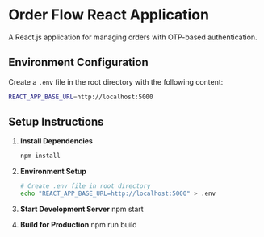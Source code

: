 # Order Flow React Application

A React.js application for managing orders with OTP-based authentication.


## Environment Configuration

Create a `.env` file in the root directory with the following content:

```bash
REACT_APP_BASE_URL=http://localhost:5000
```

## Setup Instructions

1. **Install Dependencies**
   ```bash
   npm install
   ```

2. **Environment Setup**
   ```bash
   # Create .env file in root directory
   echo "REACT_APP_BASE_URL=http://localhost:5000" > .env
   ```

3. **Start Development Server**
   npm start

4. **Build for Production**
   npm run build